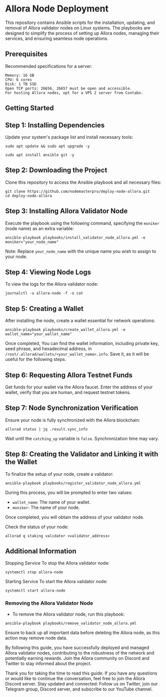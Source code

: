 # Allora Node Deployment
This repository contains Ansible scripts for the installation, updating, and removal of Allora validator nodes on Linux systems. The playbooks are designed to simplify the process of setting up Allora nodes, managing their services, and ensuring seamless node operations.

## Prerequisites
Recommended specifications for a server:

```
Memory: 16 GB
CPU: 6 cores
Disk: 1 TB SSD
Open TCP ports: 26656, 26657 must be open and accessible.
For hosting Allora nodes, opt for a VPS 2 server from Contabo.
```

## Getting Started
## Step 1: Installing Dependencies
Update your system's package list and install necessary tools:


```
sudo apt update && sudo apt upgrade -y
```
```
sudo apt install ansible git -y
```
## Step 2: Downloading the Project
Clone this repository to access the Ansible playbook and all necessary files:


```
git clone https://github.com/nodemasterpro/deploy-node-allora.git
cd deploy-node-allora
```

## Step 3: Installing Allora Validator Node
Execute the playbook using the following command, specifying the `moniker` (node name) as an extra variable:

```
ansible-playbook playbooks/install_validator_node_allora.yml -e moniker="your_node_name"
```
Note: Replace `your_node_name` with the unique name you wish to assign to your node.

## Step 4: Viewing Node Logs
To view the logs for the Allora validator node:

```
journalctl -u allora-node -f -o cat
```

## Step 5: Creating a Wallet
After installing the node, create a wallet essential for network operations:

```
ansible-playbook playbooks/create_wallet_allora.yml -e wallet_name="your_wallet_name"
```
Once completed, You can find the wallet information, including private key, seed phrase, and hexadecimal address, in `/root/.allorad/wallets/<your_wallet_name>.info`. Save it, as it will be useful for the following steps.

## Step 6: Requesting Allora Testnet Funds
Get funds for your wallet via the Allora faucet. Enter the address of your wallet, verify that you are human, and request testnet tokens.

## Step 7: Node Synchronization Verification
Ensure your node is fully synchronized with the Allora blockchain:

```
allorad status | jq .result.sync_info
```
Wait until the `catching_up` variable is `false`. Synchronization time may vary.

## Step 8: Creating the Validator and Linking it with the Wallet
To finalize the setup of your node, create a validator:

```
ansible-playbook playbooks/register_validator_node_allora.yml
```
During this process, you will be prompted to enter two values:

- `wallet_name`: The name of your wallet.
- `moniker`: The name of your node.

Once completed, you will obtain the address of your validator node.

Check the status of your node:

```
allorad q staking validator <validator_address>
```
## Additional Information
Stopping Service
To stop the Allora validator node:

```
systemctl stop allora-node
```
Starting Service
To start the Allora validator node:

```
systemctl start allora-node
```
### Removing the Allora Validator Node
- To remove the Allora validator node, run this playbook:

```
ansible-playbook playbooks/remove_validator_node_allora.yml
```
Ensure to back up all important data before deleting the Allora node, as this action may remove node data.

By following this guide, you have successfully deployed and managed Allora validator nodes, contributing to the robustness of the network and potentially earning rewards. Join the Allora community on Discord and Twitter to stay informed about the project.

Thank you for taking the time to read this guide. If you have any questions or would like to continue the conversation, feel free to join the Allora Discord server. Stay updated and connected: Follow us on Twitter, join our Telegram group, Discord server, and subscribe to our YouTube channel.